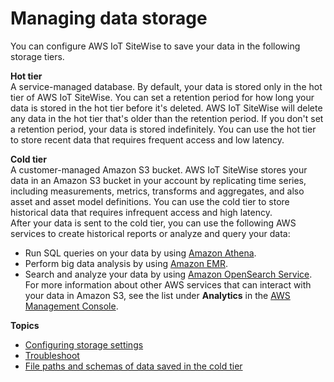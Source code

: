 # Managing data storage<a name="manage-data-storage"></a>

You can configure AWS IoT SiteWise to save your data in the following storage tiers\.

**Hot tier**  
A service\-managed database\. By default, your data is stored only in the hot tier of AWS IoT SiteWise\. You can set a retention period for how long your data is stored in the hot tier before it's deleted\. AWS IoT SiteWise will delete any data in the hot tier that's older than the retention period\. If you don't set a retention period, your data is stored indefinitely\. You can use the hot tier to store recent data that requires frequent access and low latency\.

**Cold tier**  
A customer\-managed Amazon S3 bucket\. AWS IoT SiteWise stores your data in an Amazon S3 bucket in your account by replicating time series, including measurements, metrics, transforms and aggregates, and also asset and asset model definitions\. You can use the cold tier to store historical data that requires infrequent access and high latency\.  
After your data is sent to the cold tier, you can use the following AWS services to create historical reports or analyze and query your data:  
+ Run SQL queries on your data by using [Amazon Athena](https://docs.aws.amazon.com/athena/latest/ug/)\.
+ Perform big data analysis by using [Amazon EMR](https://docs.aws.amazon.com/emr/latest/ManagementGuide/emr-what-is-emr.html)\.
+ Search and analyze your data by using [Amazon OpenSearch Service](https://docs.aws.amazon.com/opensearch-service/latest/developerguide/)\.
For more information about other AWS services that can interact with your data in Amazon S3, see the list under **Analytics** in the [AWS Management Console](https://console.aws.amazon.com/)\.

**Topics**
+ [Configuring storage settings](configure-storage.md)
+ [Troubleshoot](troubleshoot-storage-configuration.md)
+ [File paths and schemas of data saved in the cold tier](file-path-and-schema.md)